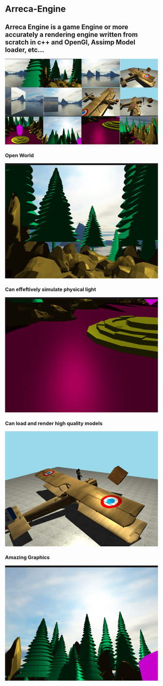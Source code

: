 # Arreca-Engine

## Arreca Engine is a game Engine or more accurately a rendering engine written from scratch in c++ and OpenGl, Assimp Model loader, etc...


![This is an image](https://github.com/Liton-Barman/Arreca-Engine/blob/main/ArrecaEngine.png)

### Open World

![This is an image](https://github.com/Liton-Barman/Arreca-Engine/blob/main/Demo/images/openWorld.png)

### Can effeftively simulate physical light

![This is an image](https://github.com/Liton-Barman/Arreca-Engine/blob/main/Demo/images/light.png)

### Can load and render high quality models
![This is an image](https://github.com/Liton-Barman/Arreca-Engine/blob/main/Demo/images/Screenshot%20(561).png)

### Amazing Graphics

![This is an image](https://github.com/Liton-Barman/Arreca-Engine/blob/main/Demo/images/Cool.png)

